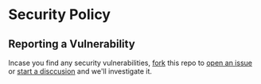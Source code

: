 # Security Policy

## Reporting a Vulnerability

Incase you find any security vulnerabilities, [fork](https://github.com/PanXProject/awesome-certificates/fork) this repo to [open an issue](https://github.com/PanXProject/awesome-certificates/compare) or [start a disccusion](https://github.com/PanXProject/awesome-certificates/discussions/new/choose) and we'll investigate it.
